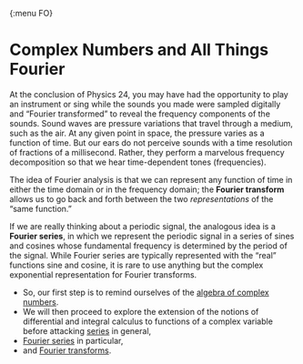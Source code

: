 {:menu FO}


# Complex Numbers and All Things Fourier

At the conclusion of Physics 24, you may have had the opportunity to play an instrument or sing while the sounds you made were sampled digitally and “Fourier transformed” to reveal the frequency components of the sounds. Sound waves are pressure variations that travel through a medium, such as the air. At any given point in space, the pressure varies as a function of time. But our ears do not perceive sounds with a time resolution of fractions of a millisecond. Rather, they perform a marvelous frequency decomposition so that we hear time-dependent tones (frequencies).

The idea of Fourier analysis is that we can represent any function of time in either the time domain or in the frequency domain; the **Fourier transform** allows us to go back and forth between the two *representations* of the “same function.”

If we are really thinking about a periodic signal, the analogous idea is a **Fourier series**, in which we represent the periodic signal in a series of sines and cosines whose fundamental frequency is determined by the period of the signal. While Fourier series are typically represented with the “real” functions sine and cosine, it is rare to use anything but the complex exponential representation for Fourier transforms. 

+ So, our first step is to remind ourselves of the [algebra of complex numbers](FO-ComplexVariables.md).
+ We will then proceed to explore the extension of the notions of differential and integral calculus to functions of a complex variable before attacking [series](FO-Series.md) in general, 
+ [Fourier series](FO-FourierSeries.md) in particular, 
+ and [Fourier transforms](FO-FourierTransforms.md). 